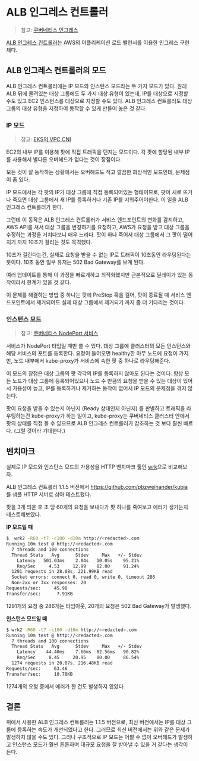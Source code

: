 # ALB 인그레스 컨트롤러

> 참고: [쿠버네티스 인그레스](kubernetes-ingress)

[ALB 인그레스 컨트롤러](https://github.com/kubernetes-sigs/aws-alb-ingress-controller)는
AWS의 어플리케이션 로드 밸런서를 이용한 인그레스 구현체다.

## ALB 인그레스 컨트롤러의 모드

ALB 인그레스 컨트롤러에는 IP 모드와 인스턴스 모드라는 두 가지 모드가 있다.
원래 ALB 뒤에 물려있는 대상 그룹에도 두 가지 대상 유형이 있는데, IP를 대상으로
지정할 수도 있고 EC2 인스턴스를 대상으로 지정할 수도 있다. ALB 인그레스
컨트롤러도 대상 그룹의 대상 유형을 지정하여 동작할 수 있게 만들어 놓은 것 같다.

### IP 모드

> 참고: [EKS의 VPC CNI](eks-vpc-cni)

EC2의 내부 IP를 이용해 팟에 직접 트래픽을 던지는 모드이다. 각 팟에 할당된 내부
IP를 사용해서 별다른 오버헤드가 없다는 것이 장점이다.

모든 것이 잘 동작하는 상황에서는 오버헤드도 적고 깔끔한 희망적인 모드인데,
문제점이 좀 있다.

IP 모드에서는 각 팟의 IP가 대상 그룹에 직접 등록되어있는 형태이므로, 팟이 새로
뜨거나 죽으면 대상 그룹에서 새 IP를 등록하거나 기존 IP를 지워주어야한다.
이 일을 ALB 인그레스 컨트롤러가 한다.

그런데 이 동작은 ALB 인그레스 컨트롤러가 서비스 엔드포인트의 변화를 감지하고,
AWS API를 쳐서 대상 그룹을 변경하기를 요청하고, AWS가 요청을 받고 대상 그룹을
수정하는 과정을 거치다보니 매우 느리다. 팟이 하나 죽어서 대상 그룹에서 그 팟이
떨어지기 까지 10초가 걸리는 것도 목격했다.

10초가 걸린다는건, 실제로 요청을 받을 수 없는 IP로 트래픽이 10초동안 라우팅된다는
뜻이다. 10초 동안 일부 유저는 502 Bad Gateway를 보게 된다.

여러 업데이트를 통해 이 과정을 빠르게하고 최적화했지만 근본적으로 딜레이가 있는
동작이라서 한계가 있을 것 같다.

이 문제를 해결하는 방법 중 하나는 팟에 PreStop 훅을 걸어, 팟이 종료될 때 서비스
엔드포인트에서 제거되어도 실제 대상 그룹에서 제거되기 까지 좀 더 기다리는 것이다.

### 인스턴스 모드

> 참고: [쿠버네티스 NodePort 서비스](kubernetes-nodeport-service)

서비스가 NodePort 타입일 때만 쓸 수 있다. 대상 그룹에 클러스터의 모든 인스턴스와
해당 서비스의 포트를 등록한다. 요청이 들어오면 healthy한 아무 노드에 요청이 가지만,
노드 내부에서 kube-proxy가 서비스에 속한 팟 중 하나로 라우팅해준다.

이 모드의 장점은 대상 그룹의 팟 각각의 IP를 등록하지 않아도 된다는 것이다.
항상 모든 노드가 대상 그룹에 등록되어있으니 노드 수 만큼의 요청을 받을 수 있는
대상이 있어서 가용성이 높고, IP를 등록하거나 제거하는 동작이 없어서 IP 모드의
문제점을 겪지 않는다.

팟이 요청을 받을 수 있는지 아닌지 (Ready 상태인지 아닌지) 를 판별하고 트래픽을
라우팅하는건 kube-proxy가 하는 일이고, kube-proxy는 쿠버네티스 클러스터 안에서
팟의 상태를 직접 볼 수 있으므로 ALB 인그레스 컨트롤러가 참조하는 것 보다 훨씬
빠르다. (그럴 것이라 기대한다.)


## 벤치마크

실제로 IP 모드와 인스턴스 모드의 가용성을 HTTP 벤치마크 툴인 [wrk](wrk)으로
비교해보자.

ALB 인그레스 컨트롤러 1.1.5 버전에서 https://github.com/pbzweihander/kubia 를
샘플 HTTP 서버로 삼아 테스트했다.

팟을 3개 띄운 후 초 당 60개의 요청을 보내다가 팟 하나를 죽여보고 에러가 생기는지
테스트해보았다.

**IP 모드일 때**

```bash
$  wrk2 -R60 -t7 -c100 -d10m http://<redacted>.com
Running 10m test @ http://<redacted>.com
  7 threads and 100 connections
  Thread Stats   Avg      Stdev     Max   +/- Stdev
    Latency   501.03ms    2.04s   10.05s    95.21%
    Req/Sec     4.53     12.99    82.00     91.24%
  1291 requests in 28.08s, 221.99KB read
  Socket errors: connect 0, read 0, write 0, timeout 286
  Non-2xx or 3xx responses: 20
Requests/sec:     45.98
Transfer/sec:      7.91KB
```

1291개의 요청 중 286개는 타임아웃, 20개의 요청은 502 Bad Gateway가 발생했다.

**인스턴스 모드일 때**

```bash
$ wrk2 -R60 -t7 -c100 -d10m http://<redacted>.com
Running 10m test @ http://<redacted>.com
  7 threads and 100 connections
  Thread Stats   Avg      Stdev     Max   +/- Stdev
    Latency    44.40ms    7.66ms  82.56ms   90.82%
    Req/Sec     8.45     20.95    80.00     86.54%
  1274 requests in 20.07s, 216.48KB read
Requests/sec:     63.46
Transfer/sec:     10.78KB
```

1274개의 요청 중에서 에러가 한 건도 발생하지 않았다.

## 결론

위에서 사용한 ALB 인그레스 컨트롤러는 1.1.5 버전으로, 최신 버전에서는 IP를 대상
그룹에 등록하는 속도가 개선되었다고 한다. 그러므로 최신 버전에서는 위와 같은 문제가
발생하지 않을 수도 있다. 그러나 구조적으로 IP 모드는 어쩔 수 없이 오버헤드가 발생하고
인스턴스 모드가 훨씬 튼튼하며 대규모 요청을 잘 받아낼 수 있을 거 같다는 생각이
든다.
